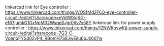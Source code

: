 tinkercad link for Eye controller : https://www.tinkercad.com/things/iVOSfMd2F6Q-eye-controller-circuit-/editel?sharecode=eVdtWSqSG-e167jumkG1GxNpM02WsqpSJgr0Av7s58Y
tinkercad link for power supply controller : https://www.tinkercad.com/things/1ZNWKoywKjl-power-supply-circuit-/editel?sharecode=7G3-C-VdenqFYSd02yP4_RBomH7S8JwEjIu6qJz607w
